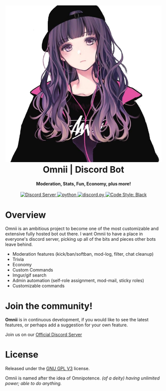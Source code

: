 <h1 align="center">
  <br>
  <a href="https://github.com/ByronMackinnon/Omnii"><img src="/logo.png" alt="Omnii"></a>
  <br>
  Omnii | Discord Bot
  <br>
</h1>

<h4 align="center">Moderation, Stats, Fun, Economy, plus more!</h4>

<p align="center">
  <a href="https://discord.gg/RU3Ee8WCuZ">
    <img src="https://discordapp.com/api/guilds/808555408742547456/widget.png?style=shield" alt="Discord Server">
  </a>
  <a href="https://python.org/downloads">
     <img src="https://img.shields.io/badge/python-3.8.6-blue.svg" alt="python">
  </a>
  <a href="https://github.com/Rapptz/discord.py/">
     <img src="https://img.shields.io/badge/discord.py-1.6-blue.svg" alt="discord.py">
  </a>
  <a href="https://github.com/ambv/black">
    <img src="https://img.shields.io/badge/code%20style-black-000000.svg" alt="Code Style: Black">
  </a>
</p>

# Overview

Omnii is an ambitious project to become one of the most customizable and extensive fully hosted bot out there. I want Omnii to have a place in everyone's discord server, picking up all of the bits and pieces other bots leave behind.

- Moderation features (kick/ban/softban, mod-log, filter, chat cleanup)
- Trivia
- Economy
- Custom Commands
- Imgur/gif search
- Admin automation (self-role assignment, mod-mail, sticky roles)
- Customizable commands

# Join the community!

**Omnii** is in continuous development, if you would like to see the latest features, or perhaps add a suggestion for your own feature.

Join us on our [Official Discord Server](https://discord.com/RU3Ee8WCuZ)

# License

Released under the [GNU GPL V3](https://www.gnu.org/licenses/gpl-3.0.en.html) license.

Omnii is named after the idea of Omnipotence. *(of a deity) having unlimited power; able to do anything.*
